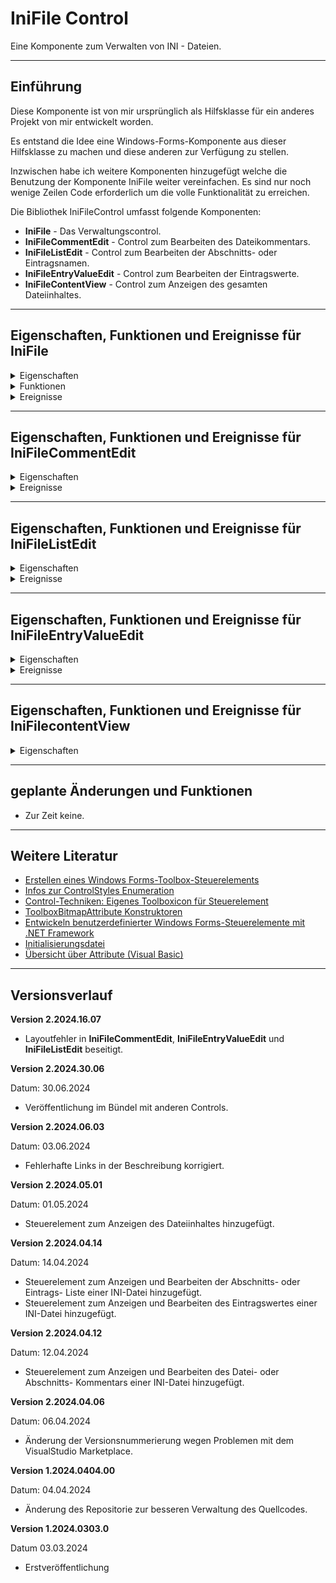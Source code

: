 # IniFile Control

Eine Komponente zum Verwalten von INI - Dateien.

---

## Einführung

Diese Komponente ist von mir ursprünglich als Hilfsklasse für ein 
anderes Projekt von mir entwickelt worden.

Es entstand die Idee eine Windows-Forms-Komponente aus 
dieser Hilfsklasse zu machen und diese anderen zur Verfügung zu stellen.

Inzwischen habe ich weitere Komponenten hinzugefügt welche die Benutzung der
Komponente IniFile weiter vereinfachen. 
Es sind nur noch wenige Zeilen Code erforderlich um die volle Funktionalität zu erreichen.

Die Bibliothek IniFileControl umfasst folgende Komponenten:

- **IniFile** - Das Verwaltungscontrol.
- **IniFileCommentEdit** - Control zum Bearbeiten des Dateikommentars.
- **IniFileListEdit** - Control zum Bearbeiten der Abschnitts- oder Eintragsnamen. 
- **IniFileEntryValueEdit** - Control zum Bearbeiten der Eintragswerte.
- **IniFileContentView** - Control zum Anzeigen des gesamten Dateiinhaltes.

---

## Eigenschaften, Funktionen und Ereignisse für IniFile

<details>
<summary>Eigenschaften</summary>

- **AutoSave** - Legt das Speicherverhalten der Klasse fest.
  (True legt fest das Änderungen automatisch gespeichert werden.)
- **CommentPrefix** - Gibt das Prefixzeichen für Kommentare zurück oder legt dieses fest.
- **FilePath** - Gibt den Pfad und den Name zur INI-Datei zurück oder legt diesen fest.

</details>

<details> 
<summary>Funktionen</summary>

- **AddEntry** - Fügt einen neuen Eintrag in die Liste der Eintragnamen ein.
- **AddSection** - Fügt einen neuen Abschnitt hinzu.
- **DeleteEntry** - Löscht einen Eintrag aus einem Abschnitt.
- **DeleteSection** - Löscht einen Abschnitt.
- **GetEntrynames** - Gibt die Namen der Einträge eines Abschnitts zurück.
- **GetEntryValue** - Gibt den Wert eines Eintrags aus einem Abschnitt zurück.
- **GetFileComment** - Gibt den Dateikommentar zurück.
- **GetFileContent** - Gibt den Dateiinhalt zurück.
- **GetSectionComment** - Gibt die Kommentarzeilen für einen Abschnitt zurück.
- **GetSectionNames** - Ruft die Abschnittsnamen ab.
- **LoadFile** - Lädt die Datei die in FilePath angegeben wurde.
- **RenameEntry** - Benennt einen Eintrag in einem Abschnitt um.
- **RenameSection** - Benennt einen Abschnitt um.
- **SaveFile** - Speichert die in FilePath angegebene Datei.
- **SetEntryValue** - Setzt den Wert eines Eintrags in einem Abschnitt. 
- **SetFileComment** - Setzt den Dateikommentar.
- **SetSectionComment** - Setzt den Kommentar für einen Abschnitt.

</details>

<details> 
<summary>Ereignisse</summary>

- **EntryNameExist** - Wird ausgelöst wenn beim anlegen eines neuen Eintrags oder umbenennen eines Eintrags der Name bereits vorhanden ist.
- **EntrysChanged** - Wird ausgelöst wenn sich die Liste der Einträge geändert hat.
- **EntryValueChanged** - Wird ausgelöst wenn sich der Wert eines Eintrags in einem Abschnitt geändert hat.
- **FileCommentChanged** - Wird ausgelöst wenn sich der Dateikommentar geändert hat.
- **FileContentChanged** - Wird ausgelöst wenn sich der Dateiinhalt geändert hat.
- **SectionCommentChanged** - Wird ausgelöst wenn sich der Abschnittskommentar geändert hat.
- **SectionNameExist** - Wird ausgelöst wenn beim anlegen eines neuen Abschnitts oder umbenennen eines Abschnitts der Name bereits vorhanden ist.
- **SectionsChanged** - Wird ausgelöst wenn sich die Liste der Abschnitte geändert hat.

</details>

---

## Eigenschaften, Funktionen und Ereignisse für IniFileCommentEdit

<details> 
<summary>Eigenschaften</summary>

- **Comment** - Gibt den Kommentartext zurück oder legt diesen fest.

</details>

<details> 
<summary>Ereignisse</summary>

- **CommentChanged** - Wird ausgelöst wenn sich der Kommentartext geändert hat.

</details>

---

## Eigenschaften, Funktionen und Ereignisse für IniFileListEdit

<details> 
<summary>Eigenschaften</summary>

- **SelectedItem** - Gibt den ausgewählten Eintrag oder leer zurück.
- **Items** - Elemente der Listbox.

</details>

<details> 
<summary>Ereignisse</summary>

- **ItemAdd** - Wird ausgelöst wenn ein Eintrag hinzugefügt werden soll.
- **ItemRename** - Wird ausgelöst wenn ein Eintrag umbenannt werden soll.
- **ItemRemove** - Wird ausgelöst wenn ein Eintrag gelöscht werden soll.
- **SelectedItemChanged** - Wird ausgelöst wenn sich der gewählte Eintrag geändert hat.

</details>

---

## Eigenschaften, Funktionen und Ereignisse für IniFileEntryValueEdit

<details> 
<summary>Eigenschaften</summary>

- **Value** - Eintragswert.

</details>

<details> 
<summary>Ereignisse</summary>

- **ValueChanged** - Wird ausgelöst wenn sich der Wert geändert hat.

</details>

---

## Eigenschaften, Funktionen und Ereignisse für IniFilecontentView

<details>
<summary>Eigenschaften</summary>

- **Lines** - Dateiinhalt

</details>

---

## geplante Änderungen und Funktionen

- Zur Zeit keine.

---

## Weitere Literatur

- [Erstellen eines Windows Forms-Toolbox-Steuerelements](https://docs.microsoft.com/de-de/visualstudio/extensibility/creating-a-windows-forms-toolbox-control?view=vs-2022)
- [Infos zur ControlStyles Enumeration](https://learn.microsoft.com/de-de/dotnet/api/system.windows.forms.controlstyles?redirectedfrom=MSDN&view=netframework-4.7.2)
- [Control-Techniken: Eigenes Toolboxicon für Steuerelement](https://www.vb-paradise.de/index.php/Thread/123746-Control-Techniken-Eigenes-Toolboxicon-f%C3%BCr-Steuerelement/)
- [ToolboxBitmapAttribute Konstruktoren](https://learn.microsoft.com/de-de/dotnet/api/system.drawing.toolboxbitmapattribute.-ctor?view=dotnet-plat-ext-7.0#system-drawing-toolboxbitmapattribute-ctor(system-type-system-string))
- [Entwickeln benutzerdefinierter Windows Forms-Steuerelemente mit .NET Framework](https://learn.microsoft.com/de-de/dotnet/desktop/winforms/controls/developing-custom-windows-forms-controls?view=netframeworkdesktop-4.8)
- [Initialisierungsdatei](https://de.wikipedia.org/wiki/Initialisierungsdatei#:~:text=Initialisierungsdateien%20werden%20typischerweise%20von%20Microsoft,durch%20die%20WinAPI%20unterst%C3%BCtzt%20wurde.)
- [Übersicht über Attribute (Visual Basic)](https://learn.microsoft.com/de-de/dotnet/visual-basic/programming-guide/concepts/attributes/)

---

## Versionsverlauf

**Version 2.2024.16.07**

- Layoutfehler in **IniFileCommentEdit**, **IniFileEntryValueEdit** und **IniFileListEdit** beseitigt.

**Version 2.2024.30.06**

Datum: 30.06.2024

- Veröffentlichung im Bündel mit anderen Controls.

**Version 2.2024.06.03**

Datum: 03.06.2024

- Fehlerhafte Links in der Beschreibung korrigiert.

**Version 2.2024.05.01**

Datum: 01.05.2024

- Steuerelement zum Anzeigen des Dateiinhaltes hinzugefügt.

**Version 2.2024.04.14**

Datum: 14.04.2024

- Steuerelement zum Anzeigen und Bearbeiten der Abschnitts- oder Eintrags- Liste einer INI-Datei hinzugefügt.
- Steuerelement zum Anzeigen und Bearbeiten des Eintragswertes einer INI-Datei hinzugefügt.

**Version 2.2024.04.12**

Datum: 12.04.2024

- Steuerelement zum Anzeigen und Bearbeiten des Datei- oder Abschnitts- Kommentars einer INI-Datei hinzugefügt.

**Version 2.2024.04.06**

Datum: 06.04.2024

- Änderung der Versionsnummerierung wegen Problemen mit dem VisualStudio Marketplace.

**Version 1.2024.0404.00**

Datum: 04.04.2024

- Änderung des Repositorie zur besseren Verwaltung des Quellcodes.

**Version 1.2024.0303.0**

Datum 03.03.2024
 
- Erstveröffentlichung

